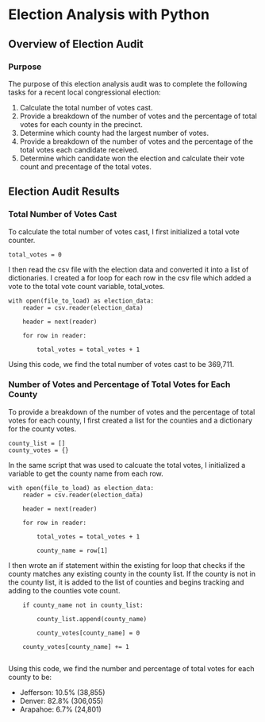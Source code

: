 # Election Analysis with Python

## Overview of Election Audit

### Purpose
The purpose of this election analysis audit was to complete the following tasks for a recent local congressional election:

 1. Calculate the total number of votes cast.
 2. Provide a breakdown of the number of votes and the percentage of total votes for each county in the precinct.
 3. Determine which county had the largest number of votes.
 4. Provide a breakdown of the number of votes and the percentage of the total votes each candidate received.
 5. Determine which candidate won the election and calculate their vote count and precentage of the total votes.

## Election Audit Results

### Total Number of Votes Cast
To calculate the total number of votes cast, I first initialized a total vote counter.

```
total_votes = 0
```

I then read the csv file with the election data and converted it into a list of dictionaries. I created a for loop for each row in the csv file which added a vote to the total vote count variable, total_votes.

```
with open(file_to_load) as election_data:
    reader = csv.reader(election_data)

    header = next(reader)

    for row in reader:

        total_votes = total_votes + 1
```

Using this code, we find the total number of votes cast to be 369,711.

### Number of Votes and Percentage of Total Votes for Each County
To provide a breakdown of the number of votes and the percentage of total votes for each county, I first created a list for the counties and a dictionary for the county votes.
```
county_list = []
county_votes = {}
```

In the same script that was used to calcuate the total votes, I initialized a variable to get the county name from each row.

```
with open(file_to_load) as election_data:
    reader = csv.reader(election_data)

    header = next(reader)

    for row in reader:

        total_votes = total_votes + 1
        
        county_name = row[1]
```

I then wrote an if statement within the existing for loop that checks if the county matches any existing county in the county list. If the county is not in the county list, it is added to the list of counties and begins tracking and adding to the counties vote count.

```
    if county_name not in county_list:
        
        county_list.append(county_name)
        
        county_votes[county_name] = 0
        
    county_votes[county_name] += 1
    
```
Using this code, we find the number and percentage of total votes for each county to be:
 - Jefferson: 10.5% (38,855)
 - Denver: 82.8% (306,055)
 - Arapahoe: 6.7% (24,801)


